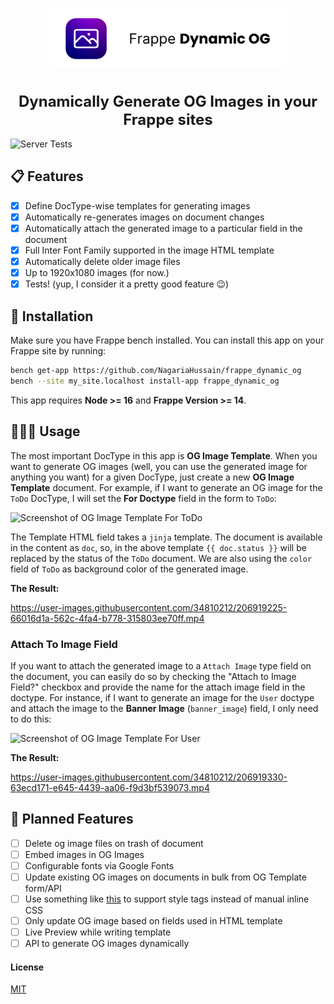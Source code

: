 <p align="center">
  <a href="https://github.com/NagariaHussain/frappe_dynamic_og">
    <img src="./.github/images/fdog_logo.png" width="380" />
  </a>
</p>
<h1 style="font-size: 24px" align="center">Dynamically Generate OG Images in your Frappe sites</h1>

![Server Tests](https://github.com/NagariaHussain/frappe_dynamic_og/actions/workflows/ci.yml/badge.svg)

## 📋 Features

- [x] Define DocType-wise templates for generating images
- [x] Automatically re-generates images on document changes
- [x] Automatically attach the generated image to a particular field in the document
- [x] Full Inter Font Family supported in the image HTML template
- [x] Automatically delete older image files
- [x] Up to 1920x1080 images (for now.)
- [x] Tests! (yup, I consider it a pretty good feature 😉)

## 📀 Installation

Make sure you have Frappe bench installed. You can install this app on your Frappe site by running:

```bash
bench get-app https://github.com/NagariaHussain/frappe_dynamic_og
bench --site my_site.localhost install-app frappe_dynamic_og
```

This app requires **Node >= 16** and **Frappe Version >= 14**.

## 👩🏼‍💻 Usage

The most important DocType in this app is **OG Image Template**. When you want to generate OG images (well, you can use the generated image for anything you want) for a given DocType, just create a new **OG Image Template** document. For example, if I want to generate an OG image for the `ToDo` DocType, I will set the **For Doctype** field in the form to `ToDo`:

![Screenshot of OG Image Template For ToDo](https://frappecloud.com/files/sample_todo_og_image_template_form_view.png)

The Template HTML field takes a `jinja` template. The document is available in the content as `doc`, so, in the above template `{{ doc.status }}` will be replaced by the status of the `ToDo` document. We are also using the `color` field of `ToDo` as background color of the generated image.

**The Result:**

https://user-images.githubusercontent.com/34810212/206919225-66016d1a-562c-4fa4-b778-315803ee70ff.mp4

### Attach To Image Field

If you want to attach the generated image to a `Attach Image` type field on the document, you can easily do so by checking the "Attach to Image Field?" checkbox and provide the name for the attach image field in the doctype. For instance, if I want to generate an image for the `User` doctype and attach the image to the **Banner Image** (`banner_image`) field, I only need to do this:

![Screenshot of OG Image Template For User](https://frappecloud.com/files/sample_user_og_image_template_form_view.png)

**The Result:**

https://user-images.githubusercontent.com/34810212/206919330-63ecd171-e645-4439-aa06-f9d3bf539073.mp4

## 📍 Planned Features 

- [ ] Delete og image files on trash of document
- [ ] Embed images in OG Images
- [ ] Configurable fonts via Google Fonts
- [ ] Update existing OG images on documents in bulk from OG Template form/API
- [ ] Use something like [this](https://github.com/jonkemp/inline-css) to support style tags instead of manual inline CSS
- [ ] Only update OG image based on fields used in HTML template
- [ ] Live Preview while writing template
- [ ] API to generate OG images dynamically

#### License

[MIT](./LICENSE.txt)